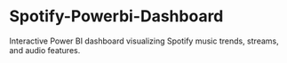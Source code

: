 # Spotify-Powerbi-Dashboard
Interactive Power BI dashboard visualizing Spotify music trends, streams, and audio features.

